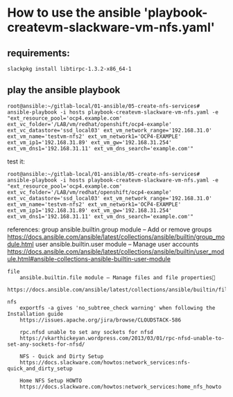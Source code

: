 # How to use the ansible 'playbook-createvm-slackware-vm-nfs.yaml' 

## requirements:
```
slackpkg install libtirpc-1.3.2-x86_64-1
```


## play the ansible playbook
```
root@ansible:~/gitlab-local/01-ansible/05-create-nfs-services# ansible-playbook -i hosts playbook-createvm-slackware-vm-nfs.yaml -e "ext_resource_pool='ocp4.example.com' ext_vc_folder='/LAB/vm/redhat/openshift/ocp4-example' ext_vc_datastore='ssd_local03' ext_vm_network_range='192.168.31.0' ext_vm_name='testvm-nfs2' ext_vm_network1='OCP4-EXAMPLE' ext_vm_ip1='192.168.31.89' ext_vm_gw='192.168.31.254' ext_vm_dns1='192.168.31.11' ext_vm_dns_search='example.com'"

```

test it:
```
root@ansible:~/gitlab-local/01-ansible/05-create-nfs-services# ansible-playbook -i hosts playbook-createvm-slackware-vm-nfs.yaml -e "ext_resource_pool='ocp4.example.com' ext_vc_folder='/LAB/vm/redhat/openshift/ocp4-example' ext_vc_datastore='ssd_local03' ext_vm_network_range='192.168.31.0' ext_vm_name='testvm-nfs2' ext_vm_network1='OCP4-EXAMPLE' ext_vm_ip1='192.168.31.89' ext_vm_gw='192.168.31.254' ext_vm_dns1='192.168.31.11' ext_vm_dns_search='example.com'"
```


references:
    group
        ansible.builtin.group module – Add or remove groups
        https://docs.ansible.com/ansible/latest/collections/ansible/builtin/group_module.html
    user
        ansible.builtin.user module – Manage user accounts
        https://docs.ansible.com/ansible/latest/collections/ansible/builtin/user_module.html#ansible-collections-ansible-builtin-user-module

    file
        ansible.builtin.file module – Manage files and file properties
        https://docs.ansible.com/ansible/latest/collections/ansible/builtin/file_module.html

    nfs
        exportfs -a gives 'no_subtree_check warning' when following the Installation guide
        https://issues.apache.org/jira/browse/CLOUDSTACK-586

        rpc.nfsd unable to set any sockets for nfsd
        https://vkarthickeyan.wordpress.com/2013/03/01/rpc-nfsd-unable-to-set-any-sockets-for-nfsd/

        NFS - Quick and Dirty Setup
        https://docs.slackware.com/howtos:network_services:nfs-quick_and_dirty_setup

        Home NFS Setup HOWTO
        https://docs.slackware.com/howtos:network_services:home_nfs_howto
